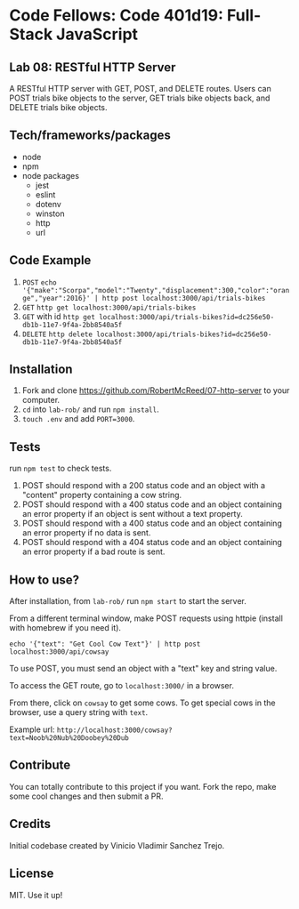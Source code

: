 # Code Fellows: Code 401d19: Full-Stack JavaScript

## Lab 08: RESTful HTTP Server
A RESTful HTTP server with GET, POST, and DELETE routes. Users can POST trials bike objects to the server, GET trials bike objects back, and DELETE trials bike objects.

## Tech/frameworks/packages

- node 
- npm
- node packages
  - jest
  - eslint
  - dotenv
  - winston
  - http
  - url

## Code Example

1. `POST`
      `echo '{"make":"Scorpa","model":"Twenty","displacement":300,"color":"orange","year":2016}' | http post localhost:3000/api/trials-bikes`
1. `GET`
      `http get localhost:3000/api/trials-bikes`
1. `GET` with id
      `http get localhost:3000/api/trials-bikes?id=dc256e50-db1b-11e7-9f4a-2bb8540a5f`
1. `DELETE`
      `http delete localhost:3000/api/trials-bikes?id=dc256e50-db1b-11e7-9f4a-2bb8540a5f`
## Installation

1. Fork and clone https://github.com/RobertMcReed/07-http-server to your computer.
1. `cd` into `lab-rob/` and run `npm install`.
1. `touch .env` and add `PORT=3000`.

## Tests

run `npm test` to check tests.

1. POST should respond with a 200 status code and an object with a "content" property containing a cow string.
1. POST should respond with a 400 status code and an object containing an error property if an object is sent without a text property.
1. POST should respond with a 400 status code and an object containing an error property if no data is sent.
1. POST should respond with a 404 status code and an object containing an error property if a bad route is sent.

## How to use?

After installation, from `lab-rob/` run `npm start` to start the server. 

From a different terminal window, make POST requests using httpie (install with homebrew if you need it).

`echo '{"text": "Get Cool Cow Text"}' | http post localhost:3000/api/cowsay` 

To use POST, you must send an object with a "text" key and string value.

To access the GET route, go to `localhost:3000/` in a browser.

From there, click on `cowsay` to get some cows. To get special cows in the browser, use a query string with `text`.

Example url: `http://localhost:3000/cowsay?text=Noob%20Nub%20Doobey%20Dub`

## Contribute

You can totally contribute to this project if you want. Fork the repo, make some cool changes and then submit a PR.

## Credits

Initial codebase created by Vinicio Vladimir Sanchez Trejo.

## License

MIT. Use it up!